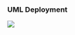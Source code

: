 ### UML Deployment

![](http://www.plantuml.com/plantuml/proxy?cache=no&src=https://raw.githubusercontent.com/oleksandrblazhko/ai-215-korchakovskij/with-laboratory-work-7/2-SoftwareDesign/2.7-PlantUML/UML-Deployment.puml)
